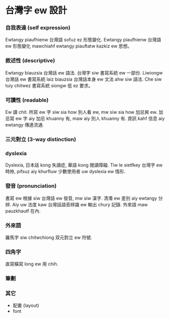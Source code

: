 # 台灣字 ew 設計

### 自我表達 (self expression)

Ewtangy piaufhienw 台灣語 sofuz ez 形態變化. Ewtangy piaufhienw 台灣語 ew 形態變化 mawchiahf ewtangy piauftatw kazkiz ew 思想。

### 敘述性 (descriptive)

Ewtangy biauzsia 台灣話 ew 語法. 台灣字 siw 書寫系統 ew 一部份. Liwiongw 台灣話 ew 書寫系統 laiz biauzsia 台灣話本身 ew 文法 ahw siw 語法. Che siw tuiy chitwez 書寫系統 siongw 低 ez 要求。

### 可讀性 (readable)

Ew 讀 chit. 所寫 ew 字 siw sia how 別人看 ew, mw siw sia how 加忌爽 ew. 加忌寫 ew 字 aiy 加忌 khuanny 有, maw aiy 別人 khuanny 有. 資訊 kahf 信息 aiy ewtangy 傳達流通.

### 三元對立 (3-way distinction)

### dyslexia

Dyslexia, 日本話 kong 失讀症, 華語 kong 閱讀障礙. Tiw le sietfkey 台灣字 ew 時拵, pifsuz aiy khurfluw 少數使用者 uw dyslexia ew 情形.

### 發音 (pronunciation)

書寫 ew 根據 siw 台灣話 ew 發音, mw siw 漢字. 清濁 ew 差別 aiy ewtangy 分辨. Aiy uw 法度 kaw 台灣話語音辨識 ew 輸出 chury 記錄. 外來語 maw pauzkhautf 在內.

### 外來語

羅馬字 siw chitwchiong 双元對立 ew 符號.

### 四角字

直寫橫寫 long ew 用 chih.

### 筆劃

### 其它

* 配置 (layout)
* font
